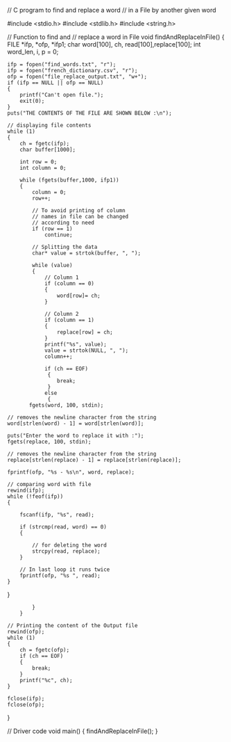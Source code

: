 // C program to find and replace a word
// in a File by another given word
  
#include <stdio.h>
#include <stdlib.h>
#include <string.h>
  
// Function to find and
// replace a word in File
void findAndReplaceInFile()
{
    FILE *ifp, *ofp, *ifp1;
    char word[100], ch, read[100],replace[100];
    int word_len, i, p = 0;
  
    ifp = fopen("find_words.txt", "r");
    ifp = fopen("french_dictionary.csv", "r");
    ofp = fopen("file_replace_output.txt", "w+");
    if (ifp == NULL || ofp == NULL) 
    {
        printf("Can't open file.");
        exit(0);
    }
    puts("THE CONTENTS OF THE FILE ARE SHOWN BELOW :\n");
  
    // displaying file contents
    while (1) 
    {
        ch = fgetc(ifp);
        char buffer[1000];
  
        int row = 0;
        int column = 0;
  
        while (fgets(buffer,1000, ifp1)) 
        {
            column = 0;
            row++;
  
            // To avoid printing of column
            // names in file can be changed
            // according to need
            if (row == 1)
                continue;
  
            // Splitting the data
            char* value = strtok(buffer, ", ");
  
            while (value) 
            {
                // Column 1
                if (column == 0) 
                {
                    word[row]= ch;
                }
  
                // Column 2
                if (column == 1) 
                {
                    replace[row] = ch;
                }
                printf("%s", value);
                value = strtok(NULL, ", ");
                column++;
                
                if (ch == EOF) 
                 {
                    break;
                 }
                else
                 {
           fgets(word, 100, stdin);
  
    // removes the newline character from the string
    word[strlen(word) - 1] = word[strlen(word)];
  
    puts("Enter the word to replace it with :");
    fgets(replace, 100, stdin);
  
    // removes the newline character from the string
    replace[strlen(replace) - 1] = replace[strlen(replace)];
  
    fprintf(ofp, "%s - %s\n", word, replace);
  
    // comparing word with file
    rewind(ifp);
    while (!feof(ifp)) 
    {
  
        fscanf(ifp, "%s", read);
  
        if (strcmp(read, word) == 0) 
        {
  
            // for deleting the word
            strcpy(read, replace);
        }
  
        // In last loop it runs twice
        fprintf(ofp, "%s ", read);
    }
}
                
                
            }
        }
        
    // Printing the content of the Output file
    rewind(ofp);
    while (1) 
    {
        ch = fgetc(ofp);
        if (ch == EOF) 
        {
            break;
        }
        printf("%c", ch);
    }
  
    fclose(ifp);
    fclose(ofp);
}
  
// Driver code
void main()
{
    findAndReplaceInFile();
}
